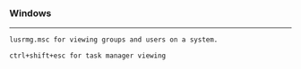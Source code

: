 ### Windows

---

```bash
lusrmg.msc for viewing groups and users on a system.
```
```bash
ctrl+shift+esc for task manager viewing
```

